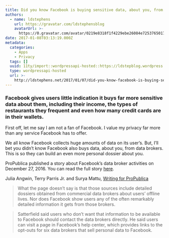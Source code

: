 ```yaml
---
title: Did you know Facebook is buying sensitive data, about you, from data brokers?
authors:
  - name: ldstephens
    url: https://gravatar.com/ldstephensblog
    avatarUrl: >-
      https://0.gravatar.com/avatar/0219e8318f1f4229ebe26084e7253765017f43ca0c631be37dc6d0b8ad6e40a4?s=96&d=identicon&r=G
date: 2017-01-08T03:13:19.000Z
metadata:
  categories:
    - Apps
    - Privacy
  tags: []
  uuid: 11ty/import::wordpressapi-hosted::https://ldstepblog.wordpress.com/?p=172
  type: wordpressapi-hosted
  url: >-
    http://ldstephens.net/2017/01/07/did-you-know-facebook-is-buying-sensitive-data-about-you-from-data-brokers/
---
```

### Facebook gives users little indication it buys far more sensitive data about them, including their income, the types of restaurants they frequent and even how many credit cards are in their wallets.

First off, let me say I am not a fan of Facebook. I value my privacy far more than any service Facebook has to offer.

We all know Facebook collects huge amounts of data on its user’s. But, I’ll bet you didn’t know Facebook also buys data, about you, from data brokers. This is so they can build an even more personal dossier about you.

ProPublica published a story about Facebook’s data broker activities on December 27, 2016. You can read the full story [here](https://www.propublica.org/article/facebook-doesnt-tell-users-everything-it-really-knows-about-them).

Julia Angwin, Terry Parris Jr. and Surya Mattu, [Writing for ProPublica](https://www.propublica.org/article/facebook-doesnt-tell-users-everything-it-really-knows-about-them)

> What the page doesn’t say is that those sources include detailed dossiers obtained from commercial data brokers about users’ offline lives. Nor does Facebook show users any of the often remarkably detailed information it gets from those brokers.

> Satterfield said users who don’t want that information to be available to Facebook should contact the data brokers directly. He said users can visit a page in Facebook’s help center, which provides links to the opt-outs for six data brokers that sell personal data to Facebook.